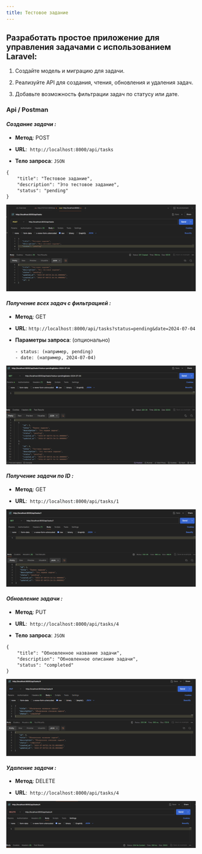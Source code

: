 ```yaml
---
title: Тестовое задание
---
```


## Разработать простое приложение для управления задачами с использованием Laravel:

1. Создайте модель и миграцию для задачи.

2. Реализуйте API для создания, чтения, обновления и удаления задач.

3. Добавьте возможность фильтрации задач по статусу или дате.

### **Api / Postman**

#### *Создание задачи :*

-  **Метод**: POST

-  **URL**:  `http://localhost:8000/api/tasks`

-  **Тело запроса**: `JSON`

```
{
    "title": "Тестовое задание",
    "description": "Это тестовое задание",
    "status": "pending"
}
```

![](./README.png)



#### *Получение всех задач с фильтрацией :*

-  **Метод**: GET

-  **URL**: `http://localhost:8000/api/tasks?status=pending&date=2024-07-04`

-  **Параметры запроса**: (опционально)

   ```
   - status: (например, pending)
   - date: (например, 2024-07-04)
   ```

![](./README-2.png)



#### *Получение задачи по ID :*

-  **Метод**: GET

-  **URL**:  `http://localhost:8000/api/tasks/1`

![](./README-3.png)



#### *Обновление задачи :*

-  **Метод**: PUT

-  **URL**:  `http://localhost:8000/api/tasks/4`

-  **Тело запроса**:  `JSON`

```
{
    "title": "Обновленное название задачи",
    "description": "Обновленное описание задачи",
    "status": "completed"
}
```

![](./README-4.png)



#### *Удаление задачи :*

-  **Метод**: DELETE

-  **URL**:  `http://localhost:8000/api/tasks/4`

![](./README-5.png)


